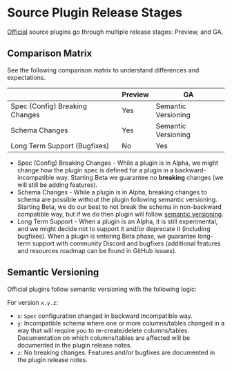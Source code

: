 # Source Plugin Release Stages

[Official](source) source plugins go through multiple release stages: Preview, and GA.

## Comparison Matrix

See the following comparison matrix to understand differences and expectations.

|                                | Preview | GA                  |
| ------------------------------ | ------- | ------------------- |
| Spec (Config) Breaking Changes | Yes     | Semantic Versioning |
| Schema Changes                 | Yes     | Semantic Versioning |
| Long Term Support (Bugfixes)   | No      | Yes                 |

- Spec (Config) Breaking Changes - While a plugin is in Alpha, we might change how the plugin spec is defined for a plugin in a backward-incompatible way. Starting Beta we guarantee no **breaking** changes (we will still be adding features).
- Schema Changes - While a plugin is in Alpha, breaking changes to schema are possible without the plugin following semantic versioning. Starting Beta, we do our best to not break the schema in non-backward compatible way, but if we do then plugin will follow [semantic versioning](#semantic-versioning).
- Long Term Support - When a plugin is an Alpha, it is still experimental, and we might decide not to support it and/or deprecate it (including bugfixes). When a plugin is entering Beta phase, we guarantee long-term support with community Discord and bugfixes (additional features and resources roadmap can be found in GitHub issues).

## Semantic Versioning

Official plugins follow semantic versioning with the following logic:

For version `x.y.z`:

- `x`: `Spec` configuration changed in backward incompatible way.
- `y`: Incompatible schema where one or more columns/tables changed in a way that will require you to re-create/delete columns/tables. Documentation on which columns/tables are affected will be documented in the plugin release notes.
- `z`: No breaking changes. Features and/or bugfixes are documented in the plugin release notes.
